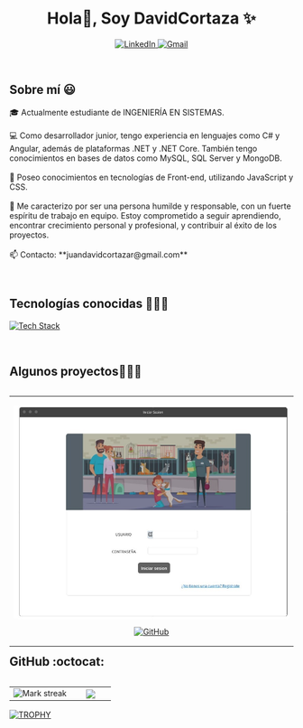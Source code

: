 <!--  =============================  PRESENTACION  =============================   -->
<h1 align="center">Hola👋, Soy DavidCortaza ✨</h1>

<!--  =============================   REDES DISPONIBLES  =============================   -->
<p align="center">
  <a href="https://www.linkedin.com/in/juan-david-cortaza-pérez-b77074143" target="blank">
    <img src="https://img.shields.io/badge/LinkedIn-0077B5?style=for-the-badge&logo=linkedin&logoColor=white" alt="LinkedIn" />
  </a>
  <a href="mailto:juandavidcortazar@gmail.com" target="blank">
    <img src="https://img.shields.io/badge/Gmail-D14836?style=for-the-badge&logo=gmail&logoColor=white" alt="Gmail" />
  </a>
</p>
<br>

<h2>Sobre mí 😃</h2>
<!--  =============================   INTRODUCCION  =============================   -->
<p align="left">
  🎓 Actualmente estudiante de INGENIERÍA EN SISTEMAS.  
  <br><br>
  💻 Como desarrollador junior, tengo experiencia en lenguajes como C# y Angular, además de plataformas .NET y .NET Core. También tengo conocimientos en bases de datos como MySQL, SQL Server y MongoDB.  
  <br><br>
  🎨 Poseo conocimientos en tecnologías de Front-end, utilizando JavaScript y CSS.  
  <br><br>
  🙌 Me caracterizo por ser una persona humilde y responsable, con un fuerte espíritu de trabajo en equipo. Estoy comprometido a seguir aprendiendo, encontrar crecimiento personal y profesional, y contribuir al éxito de los proyectos.
  <br><br>
  📫 Contacto: **juandavidcortazar@gmail.com**  
</p>
<br>

<!--   =============================   TECNOLOGIAS CONOCIDAS  =============================  -->
<h2>Tecnologías conocidas 👨🏻‍💻</h2>
<p align="left">
  <a href="https://skillicons.dev">
    <img src="https://skillicons.dev/icons?i=java,php,py,css,html,js,nodejs,mysql,github,postman,vscode,linux,sqlserver,ps&perline=12" alt="Tech Stack" />
  </a>
</p>
<br>

<!--   =============================   PROYECTOS A MOSTRAR =============================   -->
<div id="proyectos">
<h2>Algunos proyectos👨🏻‍💻</h2>

<table align="left">
  <tr border="none">
    <td width="25%" align="center">
      <p align="center">
          <img align="center" width="100%" src="https://github.com/cortaza123/cortaza123/blob/main/Animalia.jpg" alt="VIDEO" />
      </p>
      <p align="center">
        <a href="https://github.com/cortaza123/AnimaliaV2-master" target="blank">
          <img src="https://img.shields.io/badge/GitHub-100000?style=for-the-badge&logo=github&logoColor=white" alt="GitHub" />
        </a>
      </p>
    </td>
  </tr>
</table>
</div>
<br><br><br><br><br>
<div>
</div>

<!--   =============================   ESTADISTICAS =============================  -->
<h2>GitHub :octocat:</h2>
<p align="center">
  <!--- stats -->
  <table align="left">
    <tr border="none">
      <td width="60%" align="center">
        <img title="🔥 Get streak stats for your profile at git.io/streak-stats" alt="Mark streak" src="https://github-readme-streak-stats.herokuapp.com/?user=cortaza123&theme=dark&hide_border=false" />
      </td>
      <td width="40%" align="center">
        <img align="center" src="https://github-readme-stats.anuraghazra1.vercel.app/api/top-langs/?username=cortaza123&theme=dark&hide_border=false&no-bg=true&no-frame=true&langs_count=10" />
      </td>
    </tr>
  </table>
  <!--- trophy -->
  <div align="left">
    <a href="https://github.com/ryo-ma/github-profile-trophy" title="Go to Source">
      <img align="center" width="84%" src="https://github-profile-trophy.vercel.app/?username=cortaza123&theme=radical&row=1&column=7&margin-h=15&margin-w=5&no-bg=true" alt="TROPHY" />
    </a>
  </div>
</p>
